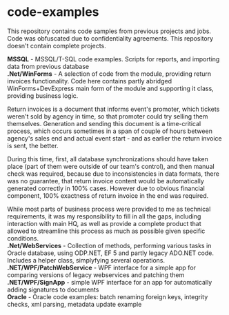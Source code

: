# code-examples
This repository contains code samples from previous projects and jobs. Code was obfuscated due to confidentiality agreements. This repository doesn't contain complete projects.

**MSSQL** - MSSQL/T-SQL code examples. Scripts for reports, and importing data from previous database<br>
**.Net/WinForms** - A selection of code from the module, providing return invoices functionality. Code here contains partly abridged WinForms+DevExpress main form of the module and supporting it class, providing business logic.<br>

Return invoices is a document that informs event's promoter, which tickets weren't sold by agency in time, so that promoter could try selling them themselves. Generation and sending this document is a time-critical process, which occurs sometimes in a span of couple of hours between agency's sales end and actual event start - and as earlier the return invoice is sent, the better.<br>

During this time, first, all database synchronizations should have taken place (part of them were outside of our team's control), and then manual check was required, because due to inconsistencies in data formats, there was no guarantee, that return invoice content would be automatically generated correctly in 100% cases. However due to obvious financial component, 100% exactness of return invoice in the end was required.<br>

While most parts of business process were provided to me as technical requirements, it was my responsibility to fill in all the gaps, including interaction with main HQ, as well as provide a complete product that allowed to streamline this process as much as possible given specific conditions.<br>
**.Net/WebServices** - Collection of methods, performing various tasks in Oracle database, using ODP.NET, EF 5 and partly legacy ADO.NET code. Includes a helper class, simplyfying several operations.<br>
**.NET/WPF/PatchWebService** - WPF interface for a simple app for comparing versions of legacy webservices and patching them<br>
**.NET/WPF/SignApp** - simple WPF interface for an app for automatically adding signatures to documents<br>
**Oracle** - Oracle code examples: batch renaming foreign keys, integrity checks, xml parsing, metadata update example
